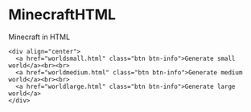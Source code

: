 # MinecraftHTML
Minecraft in HTML

<!DOCTYPE html>
<html>
  <head>
    <link rel="stylesheet" href="https://stackpath.bootstrapcdn.com/bootstrap/4.3.1/css/bootstrap.min.css" integrity="sha384-ggOyR0iXCbMQv3Xipma34MD+dH/1fQ784/j6cY/iJTQUOhcWr7x9JvoRxT2MZw1T" crossorigin="anonymous">
    <title>Webcraft 3D!</title>
  </head>
  <body background="background.png">

    <div align="center">
      <a href="worldsmall.html" class="btn btn-info">Generate small world</a><br><br>
      <a href="worldmedium.html" class="btn btn-info">Generate medium world</a><br><br>
      <a href="worldlarge.html" class="btn btn-info">Generate large world</a>
    </div>
  </body>
</html>

